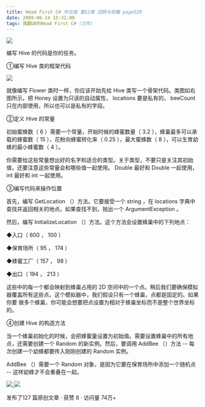 ```yaml
---
title: Head First C# 中文版 第12章 回顾与前瞻 page529
date: 2009-06-14 15:31:00
tags: 我翻译的Head First C#（习作）
---
```

![](https://p-blog.csdn.net/images/p_blog_csdn_net/cuipengfei1/EntryImages/20090614/2009-06-14_15-02-27.jpg)

编写  Hive  的代码是你的任务。

  

①编写  Hive  类的框架代码

  

![](https://p-blog.csdn.net/images/p_blog_csdn_net/cuipengfei1/EntryImages/20090614/2009-06-14_15-07-41.jpg)

就像编写  Flower  类时一样，你应该开始先给  Hive  类写一个骨架代码。类图如右图所示。把  Honey  设置为只读的自动属性，
locations  要是私有的，  beeCount  只在内部使用，所以也可以是私有的字段。

  

②定义  Hive  的常量

  

初始蜜蜂数（  6  ）需要一个常量，开始时候的蜂蜜数量（  3.2  ），蜂巢最多可以承载的蜂蜜数（  15  ），花粉向蜂蜜转化率（  0.25
），最大蜜蜂数（  8  ），可以生育幼蜂的最小蜂蜜数（  4  ）。

  

你需要给这些常量想出好的名字和适合的类型。关于类型，不要只是关注其初始值，还要注意这些常量会和哪些值一起使用。  Double  最好和  Double
一起使用，  int  最好和  int  一起使用。

  

③编写代码来操作位置

  

首先，编写  GetLocation  （）方法。它要接受一个  string  ，在  locations
字典中查找并返回相关的地点。如果查找不到，抛出一个  ArgumentException  。

  

然后，编写  InitializeLocation  （）方法。这个方法会设置蜂巢中的下列地点：

  

◆入口（  600  ，  100  ）

◆保育场所（  95  ，  174  ）

◆蜂蜜工厂（  157  ，  98  ）

◆出口（  194  ，  213  ）

  

这些中的每一个都会映射到蜂巢占用的  2D  空间中的一个点。稍后我们要确保模拟器覆盖所有这些点。这个模拟器中，我们假设只有一个蜂巢，点都是固定的。如果你要
做多个蜂巢，你可能会想要把点设置为相对于蜂巢坐标而不是整个世界坐标的。

  

④创建  Hive  的构造方法

  

当一个蜂巢初始化的时候，会把蜂蜜量设置为初始值。需要设置蜂巢中的所有地点，还需要创建一个  Random  的新实例。然后，要调用  AddBee
（）方法  \--  每次创建一个幼蜂都要传入刚刚创建的  Random  实例。

  

AddBee  （）需要一个  Random  对象，是因为它要在保育场所中添加一个随机点  \--  这样幼蜂才不会重叠在一起。

  



[ ![](https://profile.csdnimg.cn/5/2/5/3_cuipengfei1)
![](https://g.csdnimg.cn/static/user-reg-year/1x/11.png)
](https://blog.csdn.net/cuipengfei1)



发布了127 篇原创文章  ·  获赞 8  ·  访问量 74万+

